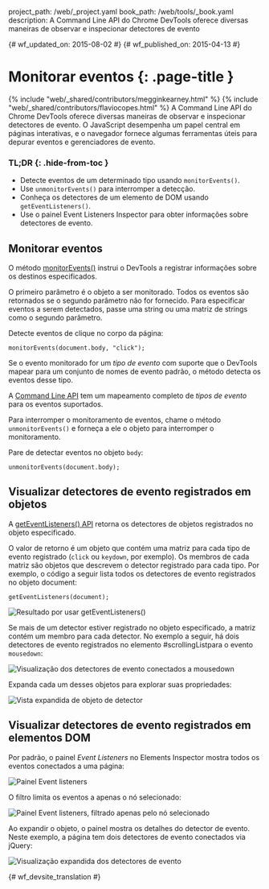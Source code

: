 project_path: /web/_project.yaml
book_path: /web/tools/_book.yaml
description: A Command Line API do Chrome DevTools oferece diversas maneiras de observar e inspecionar detectores de evento

{# wf_updated_on: 2015-08-02 #}
{# wf_published_on: 2015-04-13 #}

# Monitorar eventos {: .page-title }

{% include "web/_shared/contributors/megginkearney.html" %}
{% include "web/_shared/contributors/flaviocopes.html" %}
A Command Line API do Chrome DevTools oferece diversas maneiras de observar e inspecionar detectores de evento. O JavaScript desempenha um papel central em páginas interativas, e o navegador fornece algumas ferramentas úteis para depurar eventos e gerenciadores de evento.


### TL;DR {: .hide-from-toc }
- Detecte eventos de um determinado tipo usando  <code>monitorEvents()</code>.
- Use  <code>unmonitorEvents()</code> para interromper a detecção.
- Conheça os detectores de um elemento de DOM usando  <code>getEventListeners()</code>.
- Use o painel Event Listeners Inspector para obter informações sobre detectores de evento.


## Monitorar eventos

O método [monitorEvents()](/web/tools/chrome-devtools/debug/command-line/command-line-reference#monitoreventsobject-events)
instrui o DevTools a registrar informações sobre os destinos especificados.

O primeiro parâmetro é o objeto a ser monitorado.
Todos os eventos são retornados se o segundo parâmetro não for fornecido.
Para especificar eventos a serem detectados,
passe uma string ou uma matriz de strings como o segundo parâmetro.

Detecte eventos de clique no corpo da página:

    monitorEvents(document.body, "click");

Se o evento monitorado for um *tipo de evento*
com suporte que o DevTools mapear para um conjunto de nomes de evento padrão,
o método detecta os eventos desse tipo.

A [Command Line API](/web/tools/chrome-devtools/debug/command-line/command-line-reference) tem um mapeamento completo de *tipos de evento* para os eventos suportados.

Para interromper o monitoramento de eventos,
chame o método `unmonitorEvents()` e forneça a ele o objeto para interromper o monitoramento.

Pare de detectar eventos no objeto `body`:

    unmonitorEvents(document.body);

## Visualizar detectores de evento registrados em objetos

A [getEventListeners() API](/web/tools/chrome-devtools/debug/command-line/command-line-reference#geteventlistenersobject)
retorna os detectores de objetos registrados no objeto especificado.

O valor de retorno é um objeto que contém uma matriz para cada tipo de evento registrado (`click` ou `keydown`, por exemplo).
Os membros de cada matriz são objetos que descrevem
o detector registrado para cada tipo.
Por exemplo,
o código a seguir lista todos os detectores de evento registrados no objeto document:

    getEventListeners(document);

![Resultado por usar getEventListeners()](images/events-call-geteventlisteners.png)

Se mais de um detector estiver registrado no objeto especificado,
a matriz contém um membro para cada detector.
No exemplo a seguir,
há dois detectores de evento registrados no elemento #scrollingListpara o evento `mousedown`:

![Visualização dos detectores de evento conectados a mousedown](images/events-geteventlisteners_multiple.png)

Expanda cada um desses objetos para explorar suas propriedades:

![Vista expandida de objeto de detector](images/events-geteventlisteners_expanded.png)

## Visualizar detectores de evento registrados em elementos DOM

Por padrão,
o painel *Event Listeners* no Elements Inspector mostra todos os eventos conectados a uma página:

![Painel Event listeners](images/events-eventlisteners_panel.png)

O filtro limita os eventos a apenas o nó selecionado:

![Painel Event listeners, filtrado apenas pelo nó selecionado](images/events-eventlisteners_panel_filtered.png)

Ao expandir o objeto, o painel mostra os detalhes do detector de evento.
Neste exemplo,
a página tem dois detectores de evento conectados via jQuery:

![Visualização expandida dos detectores de evento](images/events-eventlisteners_panel_details.png)



{# wf_devsite_translation #}
